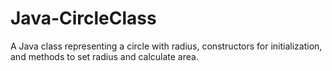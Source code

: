 # Java-CircleClass
A Java class representing a circle with radius, constructors for initialization, and methods to set radius and calculate area.

